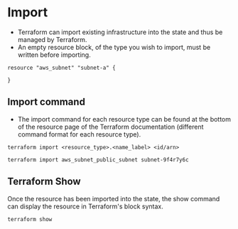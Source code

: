 # Import

- Terraform can import existing infrastructure into the state and thus be managed by Terraform. 
- An empty resource block, of the type you wish to import, must be written before importing.

```
resource "aws_subnet" "subnet-a" {

}
```

## Import command
- The import command for each resource type can be found at the bottom of the resource page of the Terraform documentation (different command format for each resource type).
```
terraform import <resource_type>.<name_label> <id/arn>

terraform import aws_subnet_public_subnet subnet-9f4r7y6c
```

## Terraform Show 
Once the resource has been imported into the state, the show command can display the resource in Terraform's block syntax.
```
terraform show
```